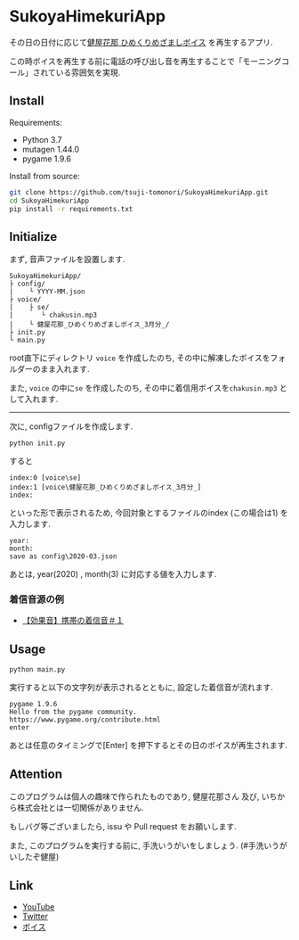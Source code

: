 # SukoyaHimekuriApp

その日の日付に応じて[健屋花那 ひめくりめざましボイス](https://booth.pm/ja/items/2168427) を再生するアプリ. 

この時ボイスを再生する前に電話の呼び出し音を再生することで「モーニングコール」されている雰囲気を実現.

## Install

Requirements:

* Python 3.7
* mutagen 1.44.0
* pygame 1.9.6

Install from source:

```bash
git clone https://github.com/tsuji-tomonori/SukoyaHimekuriApp.git
cd SukoyaHimekuriApp
pip install -r requirements.txt
```

## Initialize

まず, 音声ファイルを設置します.

```
SukoyaHimekuriApp/
├ config/
|    └ YYYY-MM.json
├ voice/
|    ├ se/
|       └ chakusin.mp3
|    └ 健屋花那_ひめくりめざましボイス_3月分_/
├ init.py
└ main.py
```

root直下にディレクトリ ``voice`` を作成したのち, その中に解凍したボイスをフォルダーのまま入れます.

また, ``voice`` の中に``se`` を作成したのち, その中に着信用ボイスを``chakusin.mp3`` として入れます.

---

次に, configファイルを作成します.

```
python init.py
```

すると

```
index:0 [voice\se]
index:1 [voice\健屋花那_ひめくりめざましボイス_3月分_]
index:
```

といった形で表示されるため, 今回対象とするファイルのindex (この場合は1) を入力します.

```
year:
month:
save as config\2020-03.json
```

あとは, year(2020) , month(3) に対応する値を入力します. 

### 着信音源の例

* [【効果音】携帯の着信音＃１](https://pocket-se.info/archives/1515/)

## Usage

```
python main.py
```

実行すると以下の文字列が表示されるとともに, 設定した着信音が流れます.

```
pygame 1.9.6
Hello from the pygame community. https://www.pygame.org/contribute.html
enter
```

あとは任意のタイミングで[Enter] を押下するとその日のボイスが再生されます.

## Attention

このプログラムは個人の趣味で作られたものであり, 健屋花那さん 及び, いちから株式会社とは一切関係がありません.

もしバグ等ございましたら, issu や Pull request をお願いします.

また, このプログラムを実行する前に, 手洗いうがいをしましょう. (#手洗いうがいしたぞ健屋)

## Link

* [YouTube](https://www.youtube.com/channel/UC8C1LLhBhf_E2IBPLSDJXlQ)
* [Twitter](https://twitter.com/sukosuko_sukoya)
* [ボイス](https://booth.pm/ja/items/2168427)